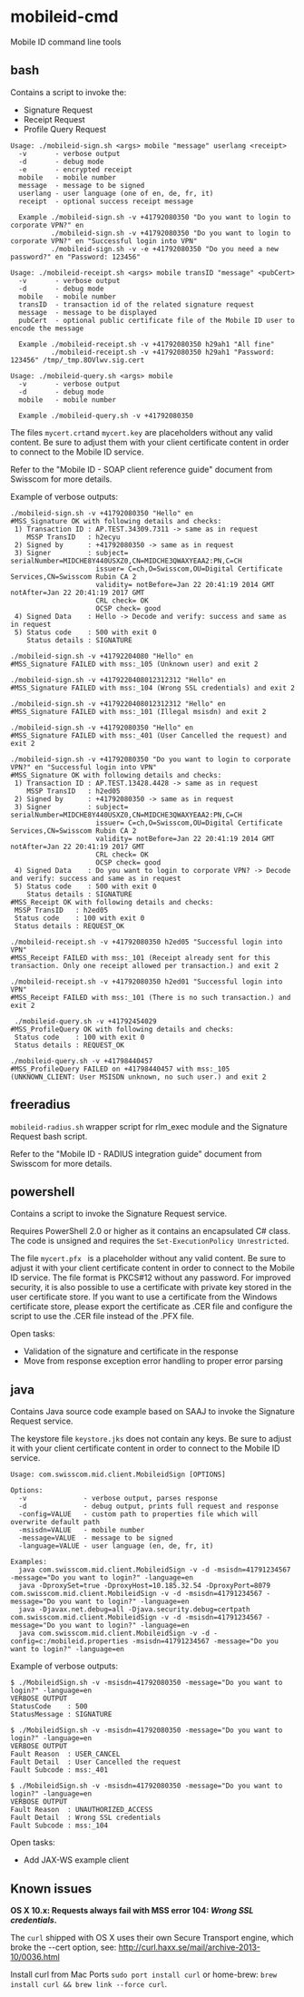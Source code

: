mobileid-cmd
============

Mobile ID command line tools

## bash

Contains a script to invoke the:
* Signature Request
* Receipt Request
* Profile Query Request

```
Usage: ./mobileid-sign.sh <args> mobile "message" userlang <receipt>
  -v       - verbose output
  -d       - debug mode
  -e       - encrypted receipt
  mobile   - mobile number
  message  - message to be signed
  userlang - user language (one of en, de, fr, it)
  receipt  - optional success receipt message

  Example ./mobileid-sign.sh -v +41792080350 "Do you want to login to corporate VPN?" en
          ./mobileid-sign.sh -v +41792080350 "Do you want to login to corporate VPN?" en "Successful login into VPN"
          ./mobileid-sign.sh -v -e +41792080350 "Do you need a new password?" en "Password: 123456"
```

```
Usage: ./mobileid-receipt.sh <args> mobile transID "message" <pubCert>
  -v       - verbose output
  -d       - debug mode
  mobile   - mobile number
  transID  - transaction id of the related signature request
  message  - message to be displayed
  pubCert  - optional public certificate file of the Mobile ID user to encode the message

  Example ./mobileid-receipt.sh -v +41792080350 h29ah1 "All fine"
          ./mobileid-receipt.sh -v +41792080350 h29ah1 "Password: 123456" /tmp/_tmp.8OVlwv.sig.cert

```

```
Usage: ./mobileid-query.sh <args> mobile
  -v       - verbose output
  -d       - debug mode
  mobile   - mobile number

  Example ./mobileid-query.sh -v +41792080350
````


The files `mycert.crt`and `mycert.key` are placeholders without any valid content. Be sure to adjust them with your client certificate content in order to connect to the Mobile ID service.

Refer to the "Mobile ID - SOAP client reference guide" document from Swisscom for more details.


Example of verbose outputs:
```
./mobileid-sign.sh -v +41792080350 "Hello" en
#MSS_Signature OK with following details and checks:
 1) Transaction ID : AP.TEST.34309.7311 -> same as in request
    MSSP TransID   : h2ecyu
 2) Signed by      : +41792080350 -> same as in request
 3) Signer         : subject= serialNumber=MIDCHE8Y440USXZ0,CN=MIDCHE3QWAXYEAA2:PN,C=CH
                     issuer= C=ch,O=Swisscom,OU=Digital Certificate Services,CN=Swisscom Rubin CA 2
                     validity= notBefore=Jan 22 20:41:19 2014 GMT notAfter=Jan 22 20:41:19 2017 GMT
                     CRL check= OK
                     OCSP check= good
 4) Signed Data    : Hello -> Decode and verify: success and same as in request
 5) Status code    : 500 with exit 0
    Status details : SIGNATURE
```

```
./mobileid-sign.sh -v +41792204080 "Hello" en
#MSS_Signature FAILED with mss:_105 (Unknown user) and exit 2

./mobileid-sign.sh -v +4179220408012312312 "Hello" en
#MSS_Signature FAILED with mss:_104 (Wrong SSL credentials) and exit 2

./mobileid-sign.sh -v +4179220408012312312 "Hello" en
#MSS_Signature FAILED with mss:_101 (Illegal msisdn) and exit 2

./mobileid-sign.sh -v +41792080350 "Hello" en
#MSS_Signature FAILED with mss:_401 (User Cancelled the request) and exit 2
```

```
./mobileid-sign.sh -v +41792080350 "Do you want to login to corporate VPN?" en "Successful login into VPN"
#MSS_Signature OK with following details and checks:
 1) Transaction ID : AP.TEST.13428.4428 -> same as in request
    MSSP TransID   : h2ed05
 2) Signed by      : +41792080350 -> same as in request
 3) Signer         : subject= serialNumber=MIDCHE8Y440USXZ0,CN=MIDCHE3QWAXYEAA2:PN,C=CH
                     issuer= C=ch,O=Swisscom,OU=Digital Certificate Services,CN=Swisscom Rubin CA 2
                     validity= notBefore=Jan 22 20:41:19 2014 GMT notAfter=Jan 22 20:41:19 2017 GMT
                     CRL check= OK
                     OCSP check= good
 4) Signed Data    : Do you want to login to corporate VPN? -> Decode and verify: success and same as in request
 5) Status code    : 500 with exit 0
    Status details : SIGNATURE
#MSS_Receipt OK with following details and checks:
 MSSP TransID   : h2ed05
 Status code    : 100 with exit 0
 Status details : REQUEST_OK
```

```
./mobileid-receipt.sh -v +41792080350 h2ed05 "Successful login into VPN"
#MSS_Receipt FAILED with mss:_101 (Receipt already sent for this transaction. Only one receipt allowed per transaction.) and exit 2

./mobileid-receipt.sh -v +41792080350 h2ed01 "Successful login into VPN"
#MSS_Receipt FAILED with mss:_101 (There is no such transaction.) and exit 2
```

````
 ./mobileid-query.sh -v +41792454029
#MSS_ProfileQuery OK with following details and checks:
 Status code    : 100 with exit 0
 Status details : REQUEST_OK
````

````
./mobileid-query.sh -v +41798440457
#MSS_ProfileQuery FAILED on +41798440457 with mss:_105 (UNKNOWN_CLIENT: User MSISDN unknown, no such user.) and exit 2
````

## freeradius

`mobileid-radius.sh` wrapper script for rlm_exec module and the Signature Request bash script.

Refer to the "Mobile ID - RADIUS integration guide" document from Swisscom for more details.


## powershell

Contains a script to invoke the Signature Request service.

Requires PowerShell 2.0 or higher as it contains an encapsulated C# class.
The code is unsigned and requires the `Set-ExecutionPolicy Unrestricted`.

The file `mycert.pfx ` is a placeholder without any valid content. Be sure to adjust it with your client certificate content in order to connect to the Mobile ID service. The file format is PKCS#12 without any password. For improved security, it is also possible to use a certificate with private key stored in the user certificate store. If you want to use a certificate from the Windows certificate store, please export the certificate as .CER file and configure the script to use the .CER file instead of the .PFX file.

Open tasks:
- Validation of the signature and certificate in the response
- Move from response exception error handling to proper error parsing

## java

Contains Java source code example based on SAAJ to invoke the Signature Request service.

The keystore file `keystore.jks` does not contain any keys. Be sure to adjust it with your client certificate content in order to connect to the Mobile ID service.

```
Usage: com.swisscom.mid.client.MobileidSign [OPTIONS]

Options:
  -v              - verbose output, parses response
  -d              - debug output, prints full request and response
  -config=VALUE   - custom path to properties file which will overwrite default path
  -msisdn=VALUE   - mobile number
  -message=VALUE  - message to be signed
  -language=VALUE - user language (en, de, fr, it)

Examples:
  java com.swisscom.mid.client.MobileidSign -v -d -msisdn=41791234567 -message="Do you want to login?" -language=en
  java -DproxySet=true -DproxyHost=10.185.32.54 -DproxyPort=8079 com.swisscom.mid.client.MobileidSign -v -d -msisdn=41791234567 -message="Do you want to login?" -language=en
  java -Djavax.net.debug=all -Djava.security.debug=certpath com.swisscom.mid.client.MobileidSign -v -d -msisdn=41791234567 -message="Do you want to login?" -language=en
  java com.swisscom.mid.client.MobileidSign -v -d -config=c:/mobileid.properties -msisdn=41791234567 -message="Do you want to login?" -language=en
```

Example of verbose outputs:
```
$ ./MobileidSign.sh -v -msisdn=41792080350 -message="Do you want to login?" -language=en
VERBOSE OUTPUT
StatusCode    : 500
StatusMessage : SIGNATURE

$ ./MobileidSign.sh -v -msisdn=41792080350 -message="Do you want to login?" -language=en
VERBOSE OUTPUT
Fault Reason  : USER_CANCEL
Fault Detail  : User Cancelled the request
Fault Subcode : mss:_401

$ ./MobileidSign.sh -v -msisdn=41792080350 -message="Do you want to login?" -language=en
VERBOSE OUTPUT
Fault Reason  : UNAUTHORIZED_ACCESS
Fault Detail  : Wrong SSL credentials
Fault Subcode : mss:_104
```

Open tasks:
- Add JAX-WS example client

## Known issues

**OS X 10.x: Requests always fail with MSS error 104: _Wrong SSL credentials_.**

The `curl` shipped with OS X uses their own Secure Transport engine, which broke the --cert option, see: http://curl.haxx.se/mail/archive-2013-10/0036.html

Install curl from Mac Ports `sudo port install curl` or home-brew: `brew install curl && brew link --force curl`.

